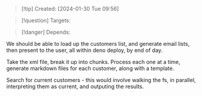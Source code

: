 
>[!tip] Created: [2024-01-30 Tue 09:56]

>[!question] Targets: 

>[!danger] Depends: 

We should be able to load up the customers list, and generate email lists, then present to the user, all within deno deploy, by end of day.

Take the xml file, break it up into chunks.  Process each one at a time, generate markdown files for each customer, along with a template.

Search for current customers - this would involve walking the fs, in parallel, interpreting them as current, and outputing the results.

